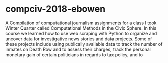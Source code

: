 # compciv-2018-ebowen

A Compilation of computational journalism assignments for a class I took Winter Quarter called Computational Methods 
in the Civic Sphere. In this course we learned how to use web scraping with Python to organize and uncover data for 
investigative news stories and data projects. Some of these projects include using publically available data to track 
the number of inmates on Death Row and to assess their charges, track the personal monetary gain of certain politicians in
regards to tax policy, and to 

